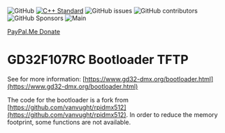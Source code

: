 ![GitHub](https://img.shields.io/github/license/vanvught/GD32F107RC-Bootloader-TFTP)
[![C++ Standard](https://img.shields.io/badge/C%2B%2B-20-blue.svg)](https://img.shields.io/badge/C%2B%2B-11%-blue.svg)
![GitHub issues](https://img.shields.io/github/issues-raw/vanvught/GD32F107RC-Bootloader-TFTP)
![GitHub contributors](https://img.shields.io/github/contributors/vanvught/GD32F107RC-Bootloader-TFTP)
![GitHub Sponsors](https://img.shields.io/github/sponsors/vanvught)
![Main](https://github.com/vanvught/GD32F107RC-Bootloader-TFTP/actions/workflows/c-cpp.yml/badge.svg?branch=main)

[PayPal.Me Donate](https://paypal.me/AvanVught?locale.x=nl_NL)

# GD32F107RC Bootloader TFTP

See for more information: [https://www.gd32-dmx.org/bootloader.html](https://www.gd32-dmx.org/bootloader.html)

The code for the bootloader is a fork from [https://github.com/vanvught/rpidmx512](https://github.com/vanvught/rpidmx512). In order to reduce the memory footprint, some functions are not available.